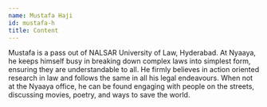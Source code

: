 ```yaml
---
name: Mustafa Haji
id: mustafa-h
title: Content
---
```


Mustafa is a pass out of NALSAR University of Law, Hyderabad.
At Nyaaya, he keeps himself busy in breaking down complex laws into simplest form, ensuring they are understandable to all. He firmly believes in action oriented research in law and follows the same in all his legal endeavours.
When not at the Nyaaya office, he can be found engaging with people on the streets, discussing movies, poetry, and ways to save the world.
